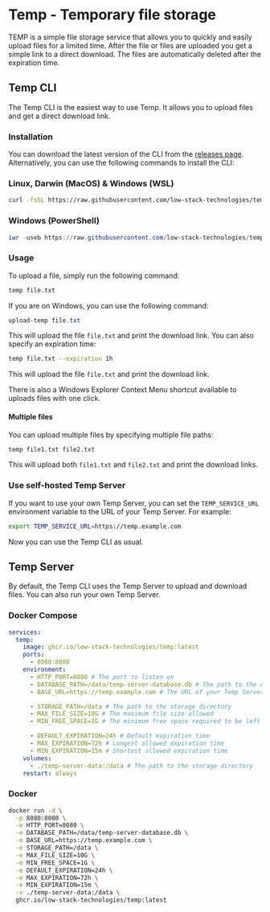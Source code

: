 # Temp - Temporary file storage

TEMP is a simple file storage service that allows you to quickly and easily upload files for a limited time. After the file or files are uploaded you get a simple link to a direct download. The files are automatically deleted after the expiration time.

## Temp CLI

The Temp CLI is the easiest way to use Temp. It allows you to upload files and get a direct download link.

### Installation

You can download the latest version of the CLI from the [releases page](https://github.com/low-stack/temp/releases). Alternatively, you can use the following commands to install the CLI:

### Linux, Darwin (MacOS) & Windows (WSL)

```bash
curl -fsSL https://raw.githubusercontent.com/low-stack-technologies/temp/main/install.sh | bash
```

### Windows (PowerShell)

```powershell
iwr -useb https://raw.githubusercontent.com/low-stack-technologies/temp/main/install.ps1 | iex
```

### Usage

To upload a file, simply run the following command:

```bash
temp file.txt
```

If you are on Windows, you can use the following command:

```powershell
upload-temp file.txt
```

This will upload the file `file.txt` and print the download link. You can also specify an expiration time:

```bash
temp file.txt --expiration 1h
```

This will upload the file `file.txt` and print the download link.

There is also a Windows Explorer Context Menu shortcut available to uploads files with one click.

#### Multiple files

You can upload multiple files by specifying multiple file paths:

```bash
temp file1.txt file2.txt
```

This will upload both `file1.txt` and `file2.txt` and print the download links.

### Use self-hosted Temp Server

If you want to use your own Temp Server, you can set the `TEMP_SERVICE_URL` environment variable to the URL of your Temp Server. For example:

```bash
export TEMP_SERVICE_URL=https://temp.example.com
```

Now you can use the Temp CLI as usual.

## Temp Server

By default, the Temp CLI uses the Temp Server to upload and download files. You can also run your own Temp Server.

### Docker Compose

```yaml
services:
  temp:
    image: ghcr.io/low-stack-technologies/temp:latest
    ports:
      - 8080:8080
    environment:
      - HTTP_PORT=8080 # The port to listen on
      - DATABASE_PATH=/data/temp-server-database.db # The path to the database file
      - BASE_URL=https://temp.example.com # The URL of your Temp Server, no trailing slash

      - STORAGE_PATH=/data # The path to the storage directory
      - MAX_FILE_SIZE=10G # The maximum file size allowed
      - MIN_FREE_SPACE=1G # The minimum free space required to be left after uploading a file

      - DEFAULT_EXPIRATION=24h # Default expiration time
      - MAX_EXPIRATION=72h # Longest allowed expiration time
      - MIN_EXPIRATION=15m # Shortest allowed expiration time
    volumes:
      - ./temp-server-data:/data # The path to the storage directory
    restart: always
```

### Docker

```bash
docker run -d \
  -p 8080:8080 \
  -e HTTP_PORT=8080 \
  -e DATABASE_PATH=/data/temp-server-database.db \
  -e BASE_URL=https://temp.example.com \
  -e STORAGE_PATH=/data \
  -e MAX_FILE_SIZE=10G \
  -e MIN_FREE_SPACE=1G \
  -e DEFAULT_EXPIRATION=24h \
  -e MAX_EXPIRATION=72h \
  -e MIN_EXPIRATION=15m \
  -v ./temp-server-data:/data \
  ghcr.io/low-stack-technologies/temp:latest
```
